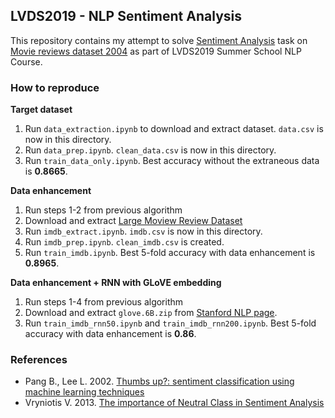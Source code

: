 ## LVDS2019 - NLP Sentiment Analysis

This repository contains my attempt to solve [Sentiment Analysis](https://en.wikipedia.org/wiki/Sentiment_analysis) task on [Movie reviews dataset 2004](http://www.cs.cornell.edu/people/pabo/movie-review-data/) as part of LVDS2019 Summer School NLP Course.


### How to reproduce

**Target dataset**

1. Run `data_extraction.ipynb` to download and extract dataset. `data.csv` is now in this directory.
2. Run `data_prep.ipynb`. `clean_data.csv` is now in this directory.
3. Run `train_data_only.ipynb`. Best accuracy without the extraneous data is **0.8665**.

**Data enhancement**

1. Run steps 1-2 from previous algorithm
2. Download and extract [Large Moview Review Dataset](https://ai.stanford.edu/~amaas/data/sentiment/)
3. Run `imdb_extract.ipynb`. `imdb.csv` is now in this directory.
4. Run `imdb_prep.ipynb`. `clean_imdb.csv` is created.
5. Run `train_imdb.ipynb`. Best 5-fold accuracy with data enhancement is **0.8965**.

**Data enhancement + RNN with GLoVE embedding**

1. Run steps 1-4 from previous algorithm
2. Download and extract `glove.6B.zip` from [Stanford NLP page](https://nlp.stanford.edu/projects/glove/).
3. Run `train_imdb_rnn50.ipynb` and `train_imdb_rnn200.ipynb`. Best 5-fold accuracy with data enhancement is **0.86**.

### References

* Pang B., Lee L. 2002. [Thumbs up?: sentiment classification using machine learning techniques](http://www.cs.cornell.edu/home/llee/papers/sentiment.pdf)
* Vryniotis V. 2013. [The importance of Neutral Class in Sentiment Analysis](http://blog.datumbox.com/the-importance-of-neutral-class-in-sentiment-analysis/)
